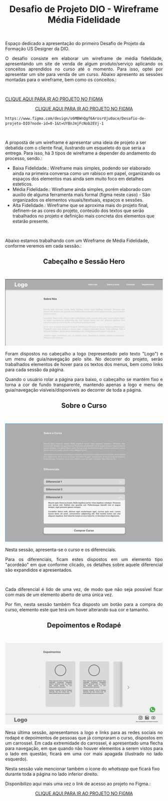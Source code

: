 **<center> <h1>Desafio de Projeto DIO - Wireframe Média Fidelidade</h1> </center>**
<br>

Espaço dedicado a apresentação do primeiro Desafio de Projeto da Formação US Designer da DIO. 
<br>
<p align=justify>O desafio consiste em elaborar um wireframe de média fidelidade, apresentando um site de venda de algum produto/serviço aplicando os conceitos aprendidos no curso até o momento. Para isso, optei por apresentar um site para venda de um curso. Abaixo apresento as sessões montadas para o wireframe, bem como os conceitos.:</p>

<br>

<a href="https://www.figma.com/design/s6MBWnQgf6ArosrUju0ace/Desafio-de-projeto-DIO?node-id=0-1&t=UYBnJmjFcNob2EVj-1">CLIQUE AQUI PARA IR AO PROJETO NO FIGMA</a>


[<center> CLIQUE AQUI PARA IR AO PROJETO NO FIGMA</center>](https://www.figma.com/design/s6MBWnQgf6ArosrUju0ace/Desafio-de-projeto-DIO?node-id=0-1&t=UYBnJmjFcNob2EVj-1)

    https://www.figma.com/design/s6MBWnQgf6ArosrUju0ace/Desafio-de-projeto-DIO?node-id=0-1&t=UYBnJmjFcNob2EVj-1

<br>

A proposta de um wireframe é apresentar uma ideia de projeto a ser debatida com o cliente final, ilustrando um esqueleto do que seria a entrega. Para isso, há 3 tipos de wireframe a depender do andamento do processo, sendo.:

- Baixa Fidelidade.: Wireframe mais simples, podendo ser elaborado ainda na primeira conversa como um rabisco em papel, organizando os espaços dos elementos mas ainda sem muito foco em detalhes esteticos.
- Média Fidelidade.: Wireframe ainda simples, porém elaborado com auxilio de alguma ferramenta mais formal (figma neste caso) - São organizados os elementos visuais/textuais, espaços e sessões.
- Alta Fidelidade.: Wireframe que se aproxima mais do projeto final, definem-se as cores do projeto, conteúdo dos textos que serão trabalhados no projeto e definição mais concreta dos elementos que estarão presente. 

<br>

Abaixo estamos trabalhando com um Wireframe de Média Fidelidade, conforme veremos em cada sessão.:

**<center><h2>Cabeçalho e Sessão Hero<h2></center>**

![logo-hero](image.png)

<p align=justify>Foram dispostos no cabeçalho a logo (representado pelo texto "Logo") e um menu de guia/navegação pelo site. No decorrer do projeto, serão trabalhados elementos de hover para os textos dos menus, bem como links para cada sessão da página.</p>

<p align=justify>Quando o usuário rolar a página para baixo, o cabeçalho se mantém fixo e torna a cor de fundo transparente, mantendo apenas a logo e  menu de guia/navegação visíveis/disponíveis ao decorrer de toda a página.</p>

**<center><h2>Sobre o Curso<h2></center>**

![sobre-o-curso](image-1.png)

Nesta sessão, apresenta-se o curso e os diferenciais.<br>
<p align=justify>Para os diferenciais, ficam estes dispostos em um elemento tipo "acordeão" em que conforme clicado, os detalhes sobre aquele diferencial são expandidos e apresentados. </p>
<br>
<p align=justify>Cada diferencial é lido de uma vez, de modo que não seja possível ficar com mais de um elemento aberto de uma única vez.</p>

<p align=justify>Por fim, nesta sessão também fica disposto um botão para a compra do curso, elemento este que terá um hover alterando sua cor e tamanho.</p>

**<center><h2>Depoimentos e Rodapé<h2></center>**

![depoimentos-rodape](image-2.png)

<p align=justify>Nesa última sessão, apresentamos a logo e links para as redes sociais no rodapé e depoimentos de pessoas que já compraram o curso, dispostos em um carrossel. Em cada extremidade do carrossel, é apresentado uma flecha para navegação, em que quando não houver elementos a serem vistos para o lado em questão, ficará em uma cor mais apagada (ilustrado no lado esquerdo).</p>

Nesta sessão vale mencionar também o ícone do *whatsapp* que ficará fixo durante toda a página no lado inferior direito.

Disponibilizo aqui mais uma vez o link de acesso ao projeto no Figma.:

[<center> CLIQUE AQUI PARA IR AO PROJETO NO FIGMA</center>](https://www.figma.com/design/s6MBWnQgf6ArosrUju0ace/Desafio-de-projeto-DIO?node-id=0-1&t=UYBnJmjFcNob2EVj-1)